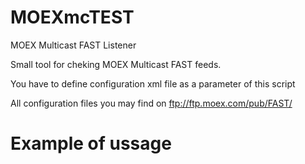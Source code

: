 # MOEXmcTEST
MOEX Multicast FAST Listener

Small tool for cheking MOEX Multicast FAST feeds.

You have to define configuration xml file as a parameter of this script

All configuration files you may find on ftp://ftp.moex.com/pub/FAST/

# Example of ussage
